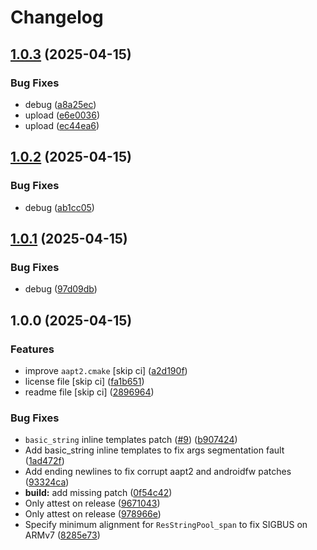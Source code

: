 # Changelog

## [1.0.3](https://github.com/Taknok/aapt2/compare/v1.0.2...v1.0.3) (2025-04-15)


### Bug Fixes

* debug ([a8a25ec](https://github.com/Taknok/aapt2/commit/a8a25ec5d1b0c6870e44cbd49bad478f8150a938))
* upload ([e6e0036](https://github.com/Taknok/aapt2/commit/e6e003663dee1839f7ab70b9725d13b84d421ab8))
* upload ([ec44ea6](https://github.com/Taknok/aapt2/commit/ec44ea6cef9a7b61728d16d016ef7d5276ef9c1c))

## [1.0.2](https://github.com/Taknok/aapt2/compare/v1.0.1...v1.0.2) (2025-04-15)


### Bug Fixes

* debug ([ab1cc05](https://github.com/Taknok/aapt2/commit/ab1cc0598b85e5c20ec58a14411dde565ec1f70a))

## [1.0.1](https://github.com/Taknok/aapt2/compare/v1.0.0...v1.0.1) (2025-04-15)


### Bug Fixes

* debug ([97d09db](https://github.com/Taknok/aapt2/commit/97d09db1ad8e1def8ebfbd0dfb5971cc90ba4c18))

## 1.0.0 (2025-04-15)


### Features

* improve `aapt2.cmake` [skip ci] ([a2d190f](https://github.com/Taknok/aapt2/commit/a2d190f1cfaaacf8c0bd58dab77150750ac53cb1))
* license file [skip ci] ([fa1b651](https://github.com/Taknok/aapt2/commit/fa1b651994ba3fd3bfed29eedaf61f8008702bd2))
* readme file [skip ci] ([2896964](https://github.com/Taknok/aapt2/commit/2896964ac4ae62fc16f8b8dda43393a9736d2f9f))


### Bug Fixes

* `basic_string` inline templates patch ([#9](https://github.com/Taknok/aapt2/issues/9)) ([b907424](https://github.com/Taknok/aapt2/commit/b907424500fa6fd7854709f6da7dda31fdd27895))
* Add basic_string inline templates to fix args segmentation fault ([1ad472f](https://github.com/Taknok/aapt2/commit/1ad472f5009d0751a352299e54bf375ea0e65ba3))
* Add ending newlines to fix corrupt aapt2 and androidfw patches ([93324ca](https://github.com/Taknok/aapt2/commit/93324ca91e4fda47c96e314c4fcb0c01525f489b))
* **build:** add missing patch ([0f54c42](https://github.com/Taknok/aapt2/commit/0f54c42919a3fd0e57106875d2fb2a34ab732987))
* Only attest on release ([9671043](https://github.com/Taknok/aapt2/commit/9671043a552a8fe2a8e80dfd6c247daffc0441da))
* Only attest on release ([978966e](https://github.com/Taknok/aapt2/commit/978966e0f0d8ec53367ba6f4d5e41df72afceafd))
* Specify minimum alignment for `ResStringPool_span` to fix SIGBUS on ARMv7 ([8285e73](https://github.com/Taknok/aapt2/commit/8285e73cd789e7f9d1c7ade968c54b61b5292a3d))
